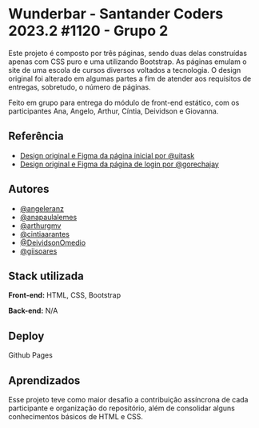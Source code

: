 
# Wunderbar - Santander Coders 2023.2 #1120 - Grupo 2

Este projeto é composto por três páginas, sendo duas delas construídas apenas com CSS puro e uma utilizando Bootstrap. As páginas emulam o site de uma escola de cursos diversos voltados a tecnologia. O design original foi alterado em algumas partes a fim de atender aos requisitos de entregas, sobretudo, o número de páginas.

Feito em grupo para entrega do módulo de front-end estático, com os participantes Ana, Angelo, Arthur, Cíntia, Deividson e Giovanna.


## Referência

 - [Design original e Figma da página inicial por @uitask](https://www.figma.com/community/file/1282424500235084522/education-or-online-education-online-courses-or-elearning-or-lms-figma-template-5)
 - [Design original e Figma da página de login por @gorechajay](https://www.figma.com/community/file/1160207138067363752)

 



## Autores

- [@angeleranz](https://www.github.com/angeleranz)
- [@anapaulalemes](https://github.com/anapaulalemes)
- [@arthurgmv](https://github.com/arthurgmv)
- [@cintiaarantes](https://github.com/cintiaarantes)
- [@DeividsonOmedio](https://github.com/DeividsonOmedio)
- [@giisoares](https://github.com/giisoares)




## Stack utilizada

**Front-end:** HTML, CSS, Bootstrap

**Back-end:** N/A




## Deploy

Github Pages






## Aprendizados

Esse projeto teve como maior desafio a contribuição assíncrona de cada participante e organização do repositório, além de consolidar alguns conhecimentos básicos de HTML e CSS.

